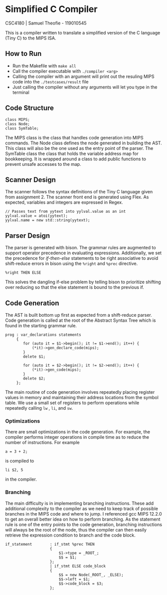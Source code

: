 # Simplified C Compiler
CSC4180 | Samuel Theofie - 119010545

This is a compiler written to translate a simplified version of the C language (Tiny C) to the MIPS ISA.

## How to Run
* Run the Makefile with `make all`
* Call the compiler executable with `./compiler <arg>`
* Calling the compiler with an argument will print out the resuling MIPS code into the `./testcases/result` file
* Just calling the compiler without any arguments will let you type in the terminal


## Code Structure
```
class MIPS;
class Node;
class SymTable;
```
The MIPS class is the class that handles code generation into MIPS commands.
The Node class defines the node generated in building the AST. This class will also be the one used as the entry point of the parser.
The SymTable class the class that holds the variable address map for bookkeeping. It is wrapped around a class to add public functions to prevent unsafe accesses to the map.

## Scanner Design
The scanner follows the syntax definitions of the Tiny C language given from assignment 2. The scanner front end is generated using Flex. As expected, variables and integers are expressed in Regex.
```
// Passes text from yytext into yylval.value as an int
yylval.value = atoi(yytext);
yylval.name = new std::string(yytext);
```

## Parser Design
The parser is generated with bison. The grammar rules are augmented to support operator precedence in evaluating expressions. Additionally, we set the precedence for *if-then-else* statements to be right associative to avoid shift-reduce errors in bison using the `%right` and `%prec` directive.
```
%right THEN ELSE
```
This solves the dangling if-else problem by telling bison to prioritize shifting over reducing so that the else statement is bound to the previous if.

## Code Generation
The AST is built bottom up first as expected from a shift-reduce parser. Code generation is called at the root of the Abstract Syntax Tree which is found in the starting grammar rule.
```
prog : var_declarations statements
	 {
		for (auto it = $1->begin(); it != $1->end(); it++) {
			(*it)->gen_declare_code(mips);
		}
		delete $1;

		for (auto it = $2->begin(); it != $2->end(); it++) {
			(*it)->gen_code(mips);
		}
		delete $2;
	 };
```
The main routine of code generation involves repeatedly placing register values in memory and maintaining their address locations from the symbol table. We use a small set of registers to perform operations while repeatedly calling `lw` , `li`, and `sw`. 

### Optimizations
There are small optimizations in the code generation. For example, the compiler performs integer operations in compile time as to reduce the number of instructions. 
For example
```
a = 3 + 2;
```
is compiled to
```
li $2, 5
```
in the compiler.

### Branching
The main difficulty is in implementing branching instructions. These add additional complexity to the compiler as we need to keep track of possible branches in the MIPS code and where to jump. I referenced gcc MIPS 12.2.0 to get an overall better idea on how to perform branching.
As the statement rule is one of the entry points to the code generation, branching instructions will always be the root of the node, thus the compiler can then easily retrieve the expression condition to branch and the code block.
```
if_statement        : if_stmt %prec THEN
                    {
                        $1->type = _ROOT_;
                        $$ = $1;
                    };
                    | if_stmt ELSE code_block
                    {
                        $$ = new Node(_ROOT_, _ELSE);
                        $$->left = $1;
                        $$->code_block = $3;
                    };
```

